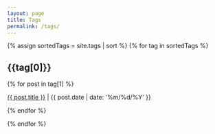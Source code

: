 ```yaml
---
layout: page
title: Tags
permalink: /tags/
---
```

{% assign sortedTags = site.tags | sort %}
{% for tag in sortedTags %}
<div id=title>
<h2> {{tag[0]}}</h2>
</div>
{% for post in tag[1] %}

<div id="centerText">
 <p><a href="{{ post.url }}">{{ post.title }}</a> | {{ post.date | date: '%m/%d/%Y' }}</p>

{% endfor %}

</div>

{% endfor %}




